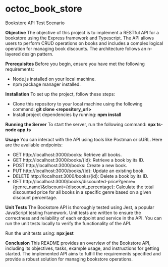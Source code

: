 # octoc_book_store
Bookstore API Test Scenario

**Objective**
The objective of this project is to implement a RESTful API for a bookstore using the Express framework and Typescript. The API allows users to perform CRUD operations on books and includes a complex logical operation for managing book discounts. The architecture follows an n-layered design pattern.

**Prerequisites**
Before you begin, ensure you have met the following requirements:
- Node.js installed on your local machine.
- npm package manager installed.

**Installation**
To set up the project, follow these steps:
- Clone this repository to your local machine using the following command: **git clone <repository_url>**
- Install project dependencies by running: **npm install**

**Running the Server**
To start the server, run the following command: **npx ts-node app.ts**

**Usage**
You can interact with the API using tools like Postman or cURL. Here are the available endpoints:
- GET http://localhost:3000/books: Retrieve all books.
- GET http://localhost:3000/books/{id}: Retrieve a book by its ID.
- POST http://localhost:3000/books: Create a new book.
- PUT http://localhost:3000/books/{id}: Update an existing book.
- DELETE http://localhost:3000/books/{id}: Delete a book by its ID.
- GET http://localhost:3000/books/discounted-price?genre={genre_name}&discount={discount_percentage}: Calculate the total discounted price for all books in a specific genre based on a given discount percentage.

**Unit Tests**
The Bookstore API is thoroughly tested using Jest, a popular JavaScript testing framework. Unit tests are written to ensure the correctness and reliability of each endpoint and service in the API. You can run the unit tests locally to verify the functionality of the API.

Run the unit tests using: **npx jest**

**Conclusion**
This README provides an overview of the Bookstore API, including its objectives, tasks, example usage, and instructions for getting started. The implemented API aims to fulfill the requirements specified and provide a robust solution for managing bookstore operations.
